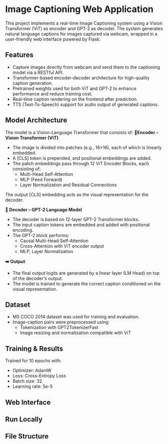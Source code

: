 # Image Captioning Web Application
This project implements a real-time Image Captioning system using a Vision Transformer (ViT) as encoder and GPT-2 as decoder. The system generates natural language captions for images captured via webcam, wrapped in a user-friendly web interface powered by Flask.
## Features
- Capture images directly from webcam and send them to the captioning model via a RESTful API.
- Transformer-based encoder-decoder architecture for high-quality caption generation.
- Pretrained weights used for both ViT and GPT-2 to enhance performance and reduce training cost.
- Real-time caption rendering on the frontend after prediction.
- TTS (Text-To-Speech) support for audio output of generated captions.
## Model Architecture
The model is a Vision-Language Transformer that consists of:
**🔷Encoder – Vision Transformer (ViT)**
- The image is divided into patches (e.g., 16×16), each of which is linearly embedded.
- A [CLS] token is prepended, and positional embeddings are added.
- The patch embeddings pass through 12 ViT Encoder Blocks, each consisting of:
  - Multi-Head Self-Attention
  - MLP (Feed Forward)
  - Layer Normalization and Residual Connections

The output [CLS] embedding acts as the visual representation for the decoder.

**🔶 Decoder – GPT-2 Language Model**
- The decoder is based on 12-layer GPT-2 Transformer blocks.
- The input caption tokens are embedded and added with positional encoding.
- The GPT-2 block performs:
  - Causal Multi-Head Self-Attention
  - Cross-Attention with ViT encoder output
  - MLP, Layer Normalization
 
**➡️ Output**
- The final output logits are generated by a linear layer (LM Head) on top of the decoder's output.
- The model is trained to generate the correct caption conditioned on the visual representation.
## Dataset
- MS COCO 2014 dataset was used for training and evaluation.
- Image-caption pairs were preprocessed using:
  - Tokenization with GPT2TokenizerFast
  - Image resizing and normalization compatible with ViT
 
## Training & Results
Trained for 10 epochs with:
- Optimizer: AdamW
- Loss: Cross-Entropy Loss
- Batch size: 32
- Learning rate: 5e-5
## Web Interface
## Run Locally
## File Structure
